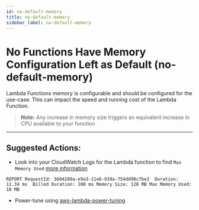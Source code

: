 ```yaml
---
id: no-default-memory
title: no-default-memory
sidebar_label: no-default-memory
---
```


# No Functions Have Memory Configuration Left as Default (no-default-memory)

Lambda Functions memory is configurable and should be configured for the use-case.
This can impact the speed and running cost of the Lambda Function.

> **Note:** Any increase in memory size triggers an equivalent increase in CPU available to your function

---

## Suggested Actions:

- Look into your CloudWatch Logs for the Lambda function to find `Max Memory Used` [more information](https://docs.aws.amazon.com/lambda/latest/dg/best-practices.html)

```
REPORT RequestId: 3604209a-e9a3-11e6-939a-754dd98c7be3	Duration: 12.34 ms	Billed Duration: 100 ms Memory Size: 128 MB	Max Memory Used: 18 MB
```

- Power-tune using [aws-lambda-power-tuning](https://github.com/alexcasalboni/aws-lambda-power-tuning)
